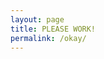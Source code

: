 ```yaml
---
layout: page
title: PLEASE WORK!
permalink: /okay/
---
```



<html lang="en">
<head>
    <meta charset="UTF-8">
    <meta name="viewport" content="width=device-width, initial-scale=1.0">
    <script src="https://cdn.jsdelivr.net/npm/danfojs@0.1.1/dist/index.min.js"></script>
    <script src="https://cdn.jsdelivr.net/npm/chart.js@3.7.0/dist/chart.min.js"></script>
    <title>Document</title>
</head>
<body>
    <div id="plot_div"></div>
    <br>
    <div id="bar_plot"></div>
    <br>
    <div id="pie_plot" style="width: 400px; height: 300px;"></div>
    <script>
        dfd.read_csv("https://raw.githubusercontent.com/paravsalaniwal/T3Project/master/_notebooks/files/warriors.csv")
            .then(df => {
                var layout = {
                    title: 'WARRIORS CHART',
                    xaxis: {title: 'Player'},
                    yaxis: {title: 'Count'}
                };
                var barLayout = {
                    title: 'WARRIORS BAR CHART',
                    xaxis: {title: 'Player'},
                    yaxis: {title: 'Count'}
                };
                var pieData = {
                    labels: df.index,
                    datasets: [{
                        label: 'WARRIORS PIE CHART',
                        data: df.column("Points"),
                        backgroundColor: [
                            'rgba(255, 99, 132, 0.5)',
                            'rgba(54, 162, 235, 0.5)',
                            'rgba(255, 206, 86, 0.5)',
                            'rgba(75, 192, 192, 0.5)',
                            'rgba(153, 102, 255, 0.5)',
                        ],
                        borderColor: [
                            'rgba(255, 99, 132, 1)',
                            'rgba(54, 162, 235, 1)',
                            'rgba(255, 206, 86, 1)',
                            'rgba(75, 192, 192, 1)',
                            'rgba(153, 102, 255, 1)',
                        ],
                        borderWidth: 1
                    }]
                };
                var new_df = df.set_index({ key: df.columns[0] });
                new_df.plot("plot_div").line({ columns: ["Points"], layout: layout });
                new_df.plot("bar_plot").bar({ columns: ["Points"], layout: barLayout });
                new Chart(document.getElementById('pie_plot'), {
                    type: 'pie',
                    data: pieData,
                    options: {
                        responsive: true,
                        plugins: {
                            legend: {
                                position: 'top',
                            },
                            title: {
                                display: true,
                                text: 'WARRIORS PIE CHART'
                            }
                        }
                    }
                });
            })
            .catch(err => {
                console.log(err);
            });
    </script>
</body>
</html>